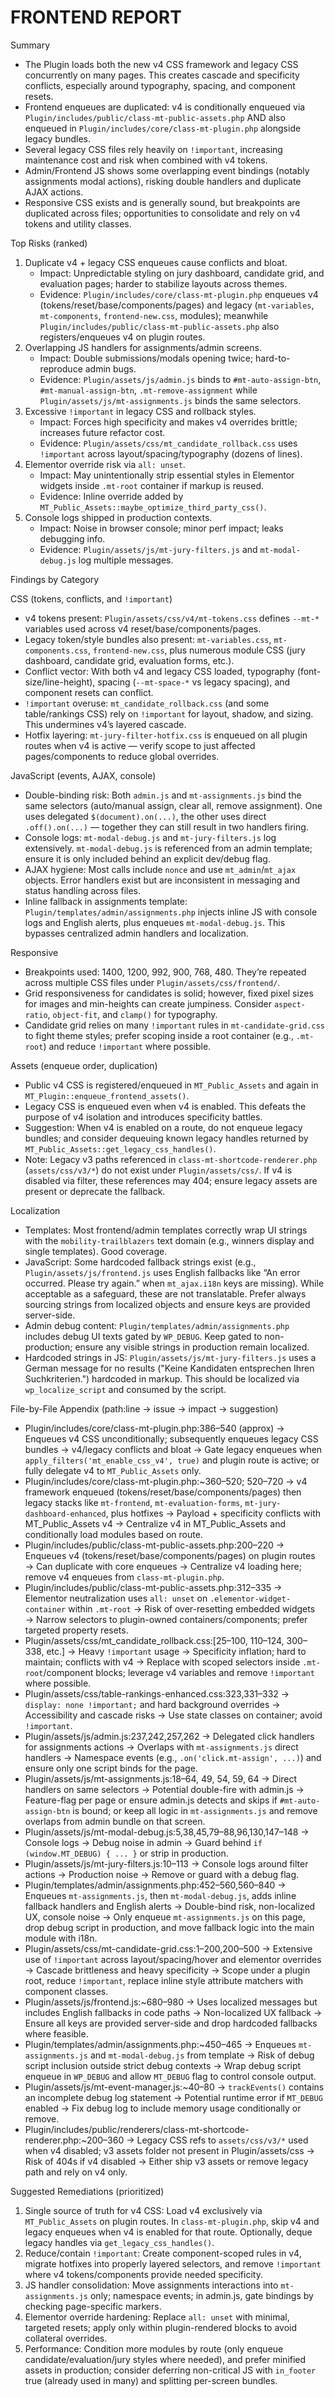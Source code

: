 # FRONTEND REPORT

Summary

- The Plugin loads both the new v4 CSS framework and legacy CSS concurrently on many pages. This creates cascade and specificity conflicts, especially around typography, spacing, and component resets.
- Frontend enqueues are duplicated: v4 is conditionally enqueued via `Plugin/includes/public/class-mt-public-assets.php` AND also enqueued in `Plugin/includes/core/class-mt-plugin.php` alongside legacy bundles.
- Several legacy CSS files rely heavily on `!important`, increasing maintenance cost and risk when combined with v4 tokens.
- Admin/Frontend JS shows some overlapping event bindings (notably assignments modal actions), risking double handlers and duplicate AJAX actions.
- Responsive CSS exists and is generally sound, but breakpoints are duplicated across files; opportunities to consolidate and rely on v4 tokens and utility classes.

Top Risks (ranked)

1) Duplicate v4 + legacy CSS enqueues cause conflicts and bloat.
   - Impact: Unpredictable styling on jury dashboard, candidate grid, and evaluation pages; harder to stabilize layouts across themes.
   - Evidence: `Plugin/includes/core/class-mt-plugin.php` enqueues v4 (tokens/reset/base/components/pages) and legacy (`mt-variables`, `mt-components`, `frontend-new.css`, modules); meanwhile `Plugin/includes/public/class-mt-public-assets.php` also registers/enqueues v4 on plugin routes.
2) Overlapping JS handlers for assignments/admin screens.
   - Impact: Double submissions/modals opening twice; hard-to-reproduce admin bugs.
   - Evidence: `Plugin/assets/js/admin.js` binds to `#mt-auto-assign-btn`, `#mt-manual-assign-btn`, `.mt-remove-assignment` while `Plugin/assets/js/mt-assignments.js` binds the same selectors.
3) Excessive `!important` in legacy CSS and rollback styles.
   - Impact: Forces high specificity and makes v4 overrides brittle; increases future refactor cost.
   - Evidence: `Plugin/assets/css/mt_candidate_rollback.css` uses `!important` across layout/spacing/typography (dozens of lines).
4) Elementor override risk via `all: unset`.
   - Impact: May unintentionally strip essential styles in Elementor widgets inside `.mt-root` container if markup is reused.
   - Evidence: Inline override added by `MT_Public_Assets::maybe_optimize_third_party_css()`.
5) Console logs shipped in production contexts.
   - Impact: Noise in browser console; minor perf impact; leaks debugging info.
   - Evidence: `Plugin/assets/js/mt-jury-filters.js` and `mt-modal-debug.js` log multiple messages.

Findings by Category

CSS (tokens, conflicts, and `!important`)

- v4 tokens present: `Plugin/assets/css/v4/mt-tokens.css` defines `--mt-*` variables used across v4 reset/base/components/pages.
- Legacy token/style bundles also present: `mt-variables.css`, `mt-components.css`, `frontend-new.css`, plus numerous module CSS (jury dashboard, candidate grid, evaluation forms, etc.).
- Conflict vector: With both v4 and legacy CSS loaded, typography (font-size/line-height), spacing (`--mt-space-*` vs legacy spacing), and component resets can conflict.
- `!important` overuse: `mt_candidate_rollback.css` (and some table/rankings CSS) rely on `!important` for layout, shadow, and sizing. This undermines v4’s layered cascade.
- Hotfix layering: `mt-jury-filter-hotfix.css` is enqueued on all plugin routes when v4 is active — verify scope to just affected pages/components to reduce global overrides.

JavaScript (events, AJAX, console)

- Double-binding risk: Both `admin.js` and `mt-assignments.js` bind the same selectors (auto/manual assign, clear all, remove assignment). One uses delegated `$(document).on(...)`, the other uses direct `.off().on(...)` — together they can still result in two handlers firing.
- Console logs: `mt-modal-debug.js` and `mt-jury-filters.js` log extensively. `mt-modal-debug.js` is referenced from an admin template; ensure it is only included behind an explicit dev/debug flag.
- AJAX hygiene: Most calls include `nonce` and use `mt_admin`/`mt_ajax` objects. Error handlers exist but are inconsistent in messaging and status handling across files.
 - Inline fallback in assignments template: `Plugin/templates/admin/assignments.php` injects inline JS with console logs and English alerts, plus enqueues `mt-modal-debug.js`. This bypasses centralized admin handlers and localization.

Responsive

- Breakpoints used: 1400, 1200, 992, 900, 768, 480. They’re repeated across multiple CSS files under `Plugin/assets/css/frontend/`.
- Grid responsiveness for candidates is solid; however, fixed pixel sizes for images and min-heights can create jumpiness. Consider `aspect-ratio`, `object-fit`, and `clamp()` for typography.
 - Candidate grid relies on many `!important` rules in `mt-candidate-grid.css` to fight theme styles; prefer scoping inside a root container (e.g., `.mt-root`) and reduce `!important` where possible.

Assets (enqueue order, duplication)

- Public v4 CSS is registered/enqueued in `MT_Public_Assets` and again in `MT_Plugin::enqueue_frontend_assets()`.
- Legacy CSS is enqueued even when v4 is enabled. This defeats the purpose of v4 isolation and introduces specificity battles.
- Suggestion: When v4 is enabled on a route, do not enqueue legacy bundles; and consider dequeuing known legacy handles returned by `MT_Public_Assets::get_legacy_css_handles()`.
 - Note: Legacy v3 paths referenced in `class-mt-shortcode-renderer.php` (`assets/css/v3/*`) do not exist under `Plugin/assets/css/`. If v4 is disabled via filter, these references may 404; ensure legacy assets are present or deprecate the fallback.

Localization

- Templates: Most frontend/admin templates correctly wrap UI strings with the `mobility-trailblazers` text domain (e.g., winners display and single templates). Good coverage.
- JavaScript: Some hardcoded fallback strings exist (e.g., `Plugin/assets/js/frontend.js` uses English fallbacks like “An error occurred. Please try again.” when `mt_ajax.i18n` keys are missing). While acceptable as a safeguard, these are not translatable. Prefer always sourcing strings from localized objects and ensure keys are provided server-side.
- Admin debug content: `Plugin/templates/admin/assignments.php` includes debug UI texts gated by `WP_DEBUG`. Keep gated to non-production; ensure any visible strings in production remain localized.
 - Hardcoded strings in JS: `Plugin/assets/js/mt-jury-filters.js` uses a German message for no results ("Keine Kandidaten entsprechen Ihren Suchkriterien.") hardcoded in markup. This should be localized via `wp_localize_script` and consumed by the script.

File-by-File Appendix (path:line → issue → impact → suggestion)

- Plugin/includes/core/class-mt-plugin.php:386–540 (approx) → Enqueues v4 CSS unconditionally; subsequently enqueues legacy CSS bundles → v4/legacy conflicts and bloat → Gate legacy enqueues when `apply_filters('mt_enable_css_v4', true)` and plugin route is active; or fully delegate v4 to `MT_Public_Assets` only.
- Plugin/includes/core/class-mt-plugin.php:~360–520; 520–720 → v4 framework enqueued (tokens/reset/base/components/pages) then legacy stacks like `mt-frontend`, `mt-evaluation-forms`, `mt-jury-dashboard-enhanced`, plus hotfixes → Payload + specificity conflicts with MT_Public_Assets v4 → Centralize v4 in MT_Public_Assets and conditionally load modules based on route.
- Plugin/includes/public/class-mt-public-assets.php:200–220 → Enqueues v4 (tokens/reset/base/components/pages) on plugin routes → Can duplicate with core enqueues → Centralize v4 loading here; remove v4 enqueues from `class-mt-plugin.php`.
- Plugin/includes/public/class-mt-public-assets.php:312–335 → Elementor neutralization uses `all: unset` on `.elementor-widget-container` within `.mt-root` → Risk of over-resetting embedded widgets → Narrow selectors to plugin-owned containers/components; prefer targeted property resets.
- Plugin/assets/css/mt_candidate_rollback.css:[25–100, 110–124, 300–338, etc.] → Heavy `!important` usage → Specificity inflation; hard to maintain; conflicts with v4 → Replace with scoped selectors inside `.mt-root`/component blocks; leverage v4 variables and remove `!important` where possible.
- Plugin/assets/css/table-rankings-enhanced.css:323,331–332 → `display: none !important;` and hard background overrides → Accessibility and cascade risks → Use state classes on container; avoid `!important`.
- Plugin/assets/js/admin.js:237,242,257,262 → Delegated click handlers for assignments actions → Overlaps with `mt-assignments.js` direct handlers → Namespace events (e.g., `.on('click.mt-assign', ...)`) and ensure only one script binds for the page.
- Plugin/assets/js/mt-assignments.js:18–64, 49, 54, 59, 64 → Direct handlers on same selectors → Potential double-fire with admin.js → Feature-flag per page or ensure admin.js detects and skips if `#mt-auto-assign-btn` is bound; or keep all logic in `mt-assignments.js` and remove overlaps from admin bundle on that screen.
- Plugin/assets/js/mt-modal-debug.js:5,38,45,79–88,96,130,147–148 → Console logs → Debug noise in admin → Guard behind `if (window.MT_DEBUG) { ... }` or strip in production.
- Plugin/assets/js/mt-jury-filters.js:10–113 → Console logs around filter actions → Production noise → Remove or guard with a debug flag.
 - Plugin/templates/admin/assignments.php:452–560,560–840 → Enqueues `mt-assignments.js`, then `mt-modal-debug.js`, adds inline fallback handlers and English alerts → Double-bind risk, non-localized UX, console noise → Only enqueue `mt-assignments.js` on this page, drop debug script in production, and move fallback logic into the main module with i18n.
 - Plugin/assets/css/mt-candidate-grid.css:1–200,200–500 → Extensive use of `!important` across layout/spacing/hover and elementor overrides → Cascade brittleness and heavy specificity → Scope under a plugin root, reduce `!important`, replace inline style attribute matchers with component classes.
 - Plugin/assets/js/frontend.js:~680–980 → Uses localized messages but includes English fallbacks in code paths → Non-localized UX fallback → Ensure all keys are provided server-side and drop hardcoded fallbacks where feasible.
 - Plugin/templates/admin/assignments.php:~450–465 → Enqueues `mt-assignments.js` and `mt-modal-debug.js` from template → Risk of debug script inclusion outside strict debug contexts → Wrap debug script enqueue in `WP_DEBUG` and allow `MT_DEBUG` flag to control console output.
 - Plugin/assets/js/mt-event-manager.js:~40–80 → `trackEvents()` contains an incomplete debug log statement → Potential runtime error if `MT_DEBUG` enabled → Fix debug log to include memory usage conditionally or remove.
 - Plugin/includes/public/renderers/class-mt-shortcode-renderer.php:~200–360 → Legacy CSS refs to `assets/css/v3/*` used when v4 disabled; v3 assets folder not present in Plugin/assets/css → Risk of 404s if v4 disabled → Either ship v3 assets or remove legacy path and rely on v4 only.

Suggested Remediations (prioritized)

1) Single source of truth for v4 CSS: Load v4 exclusively via `MT_Public_Assets` on plugin routes. In `class-mt-plugin.php`, skip v4 and legacy enqueues when v4 is enabled for that route. Optionally, deque legacy handles via `get_legacy_css_handles()`.
2) Reduce/contain `!important`: Create component-scoped rules in v4, migrate hotfixes into properly layered selectors, and remove `!important` where v4 tokens/components provide needed specificity.
3) JS handler consolidation: Move assignments interactions into `mt-assignments.js` only; namespace events; in admin.js, gate bindings by checking page-specific markers.
4) Elementor override hardening: Replace `all: unset` with minimal, targeted resets; apply only within plugin-rendered blocks to avoid collateral overrides.
5) Performance: Condition more modules by route (only enqueue candidate/evaluation/jury styles where needed), and prefer minified assets in production; consider deferring non-critical JS with `in_footer` true (already used in many) and splitting per-screen bundles.
